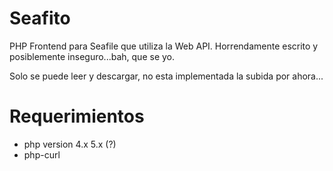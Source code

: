 Seafito
=======
PHP Frontend para Seafile que utiliza la Web API. 
Horrendamente escrito y posiblemente inseguro...bah, que se yo.

Solo se puede leer y descargar, no esta implementada la subida
por ahora...

Requerimientos
==============
 - php version 4.x 5.x (?)
 - php-curl
